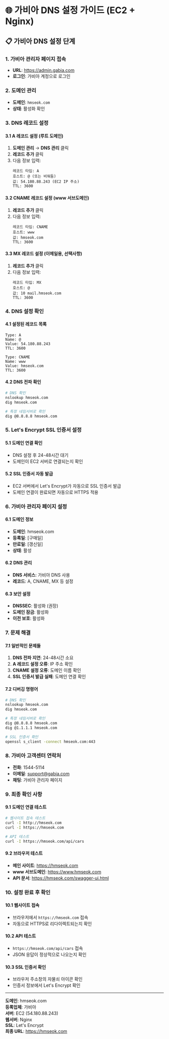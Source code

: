 # 🌐 가비아 DNS 설정 가이드 (EC2 + Nginx)

## 📋 가비아 DNS 설정 단계

### 1. 가비아 관리자 페이지 접속
- **URL**: https://admin.gabia.com
- **로그인**: 가비아 계정으로 로그인

### 2. 도메인 관리
- **도메인**: `hmseok.com`
- **상태**: 활성화 확인

### 3. DNS 레코드 설정

#### 3.1 A 레코드 설정 (루트 도메인)
1. **도메인 관리** → **DNS 관리** 클릭
2. **레코드 추가** 클릭
3. 다음 정보 입력:
   ```
   레코드 타입: A
   호스트: @ (또는 비워둠)
   값: 54.180.88.243 (EC2 IP 주소)
   TTL: 3600
   ```

#### 3.2 CNAME 레코드 설정 (www 서브도메인)
1. **레코드 추가** 클릭
2. 다음 정보 입력:
   ```
   레코드 타입: CNAME
   호스트: www
   값: hmseok.com
   TTL: 3600
   ```

#### 3.3 MX 레코드 설정 (이메일용, 선택사항)
1. **레코드 추가** 클릭
2. 다음 정보 입력:
   ```
   레코드 타입: MX
   호스트: @
   값: 10 mail.hmseok.com
   TTL: 3600
   ```

### 4. DNS 설정 확인

#### 4.1 설정된 레코드 목록
```
Type: A
Name: @
Value: 54.180.88.243
TTL: 3600

Type: CNAME
Name: www
Value: hmseok.com
TTL: 3600
```

#### 4.2 DNS 전파 확인
```bash
# DNS 확인
nslookup hmseok.com
dig hmseok.com

# 특정 네임서버로 확인
dig @8.8.8.8 hmseok.com
```

### 5. Let's Encrypt SSL 인증서 설정

#### 5.1 도메인 연결 확인
- DNS 설정 후 24-48시간 대기
- 도메인이 EC2 서버로 연결되는지 확인

#### 5.2 SSL 인증서 자동 발급
- EC2 서버에서 Let's Encrypt가 자동으로 SSL 인증서 발급
- 도메인 연결이 완료되면 자동으로 HTTPS 적용

### 6. 가비아 관리자 페이지 설정

#### 6.1 도메인 정보
- **도메인**: hmseok.com
- **등록일**: [구매일]
- **만료일**: [갱신일]
- **상태**: 활성

#### 6.2 DNS 관리
- **DNS 서비스**: 가비아 DNS 사용
- **레코드**: A, CNAME, MX 등 설정

#### 6.3 보안 설정
- **DNSSEC**: 활성화 (권장)
- **도메인 잠금**: 활성화
- **이전 보호**: 활성화

### 7. 문제 해결

#### 7.1 일반적인 문제들
1. **DNS 전파 지연**: 24-48시간 소요
2. **A 레코드 설정 오류**: IP 주소 확인
3. **CNAME 설정 오류**: 도메인 이름 확인
4. **SSL 인증서 발급 실패**: 도메인 연결 확인

#### 7.2 디버깅 명령어
```bash
# DNS 확인
nslookup hmseok.com
dig hmseok.com

# 특정 네임서버로 확인
dig @8.8.8.8 hmseok.com
dig @1.1.1.1 hmseok.com

# SSL 인증서 확인
openssl s_client -connect hmseok.com:443
```

### 8. 가비아 고객센터 연락처
- **전화**: 1544-5114
- **이메일**: support@gabia.com
- **채팅**: 가비아 관리자 페이지

### 9. 최종 확인 사항

#### 9.1 도메인 연결 테스트
```bash
# 웹사이트 접속 테스트
curl -I http://hmseok.com
curl -I https://hmseok.com

# API 테스트
curl -I https://hmseok.com/api/cars
```

#### 9.2 브라우저 테스트
- **메인 사이트**: https://hmseok.com
- **www 서브도메인**: https://www.hmseok.com
- **API 문서**: https://hmseok.com/swagger-ui.html

### 10. 설정 완료 후 확인

#### 10.1 웹사이트 접속
- 브라우저에서 `https://hmseok.com` 접속
- 자동으로 HTTPS로 리다이렉트되는지 확인

#### 10.2 API 테스트
- `https://hmseok.com/api/cars` 접속
- JSON 응답이 정상적으로 나오는지 확인

#### 10.3 SSL 인증서 확인
- 브라우저 주소창의 자물쇠 아이콘 확인
- 인증서 정보에서 Let's Encrypt 확인

---

**도메인**: hmseok.com  
**등록업체**: 가비아  
**서버**: EC2 (54.180.88.243)  
**웹서버**: Nginx  
**SSL**: Let's Encrypt  
**최종 URL**: https://hmseok.com 